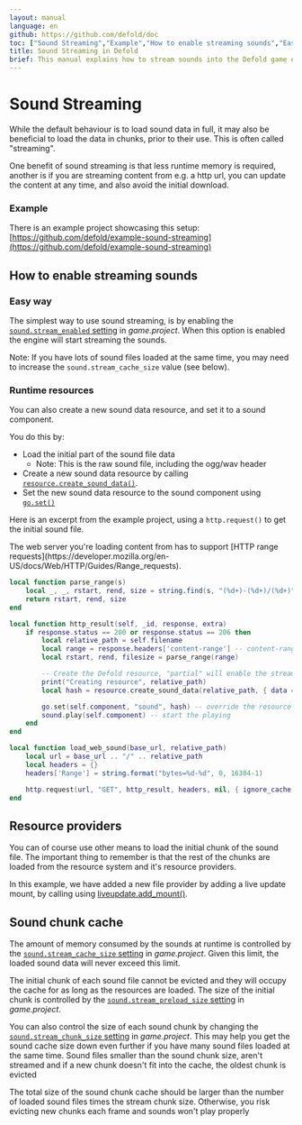 ```yaml
---
layout: manual
language: en
github: https://github.com/defold/doc
toc: ["Sound Streaming","Example","How to enable streaming sounds","Easy way","Runtime resources","Resource providers","Sound chunk cache"]
title: Sound Streaming in Defold
brief: This manual explains how to stream sounds into the Defold game engine
---
```


# Sound Streaming

While the default behaviour is to load sound data in full, it may also be beneficial to load the data in chunks, prior to their use. This is often called "streaming".

One benefit of sound streaming is that less runtime memory is required, another is if you are streaming content from e.g. a http url, you can update the content at any time, and also avoid the initial download.

### Example

There is an example project showcasing this setup: [https://github.com/defold/example-sound-streaming](https://github.com/defold/example-sound-streaming)

## How to enable streaming sounds

### Easy way

The simplest way to use sound streaming, is by enabling the [`sound.stream_enabled` setting](https://defold.com/manuals/project-settings/#stream-enabled) in *game.project*. When this option is enabled the engine will start streaming the sounds.

Note: If you have lots of sound files loaded at the same time, you may need to increase the `sound.stream_cache_size` value (see below).

### Runtime resources

You can also create a new sound data resource, and set it to a sound component.

You do this by:
* Load the initial part of the sound file data
    * Note: This is the raw sound file, including the ogg/wav header
* Create a new sound data resource by calling [`resource.create_sound_data()`](/ref/resource/#resource.create_sound_data).
* Set the new sound data resource to the sound component using [`go.set()`](/ref/go#go.set)

Here is an excerpt from the example project, using a `http.request()` to get the initial sound file.

<div class='sidenote' markdown='1'>
The web server you're loading content from has to support [HTTP range requests](https://developer.mozilla.org/en-US/docs/Web/HTTP/Guides/Range_requests).
</div>

```lua
local function parse_range(s)
    local _, _, rstart, rend, size = string.find(s, "(%d+)-(%d+)/(%d+)") -- "bytes 0-16383/103277"
    return rstart, rend, size
end

local function http_result(self, _id, response, extra)
    if response.status == 200 or response.status == 206 then
        local relative_path = self.filename
        local range = response.headers['content-range'] -- content-range = "bytes 0-16383/103277"
        local rstart, rend, filesize = parse_range(range)

        -- Create the Defold resource, "partial" will enable the streaming mode
        print("Creating resource", relative_path)
        local hash = resource.create_sound_data(relative_path, { data = response.response, filesize = filesize, partial = true })

        go.set(self.component, "sound", hash) -- override the resource data on the component
        sound.play(self.component) -- start the playing
    end
end

local function load_web_sound(base_url, relative_path)
    local url = base_url .. "/" .. relative_path
    local headers = {}
    headers['Range'] = string.format("bytes=%d-%d", 0, 16384-1)

    http.request(url, "GET", http_result, headers, nil, { ignore_cache = true })
end
```

## Resource providers

You can of course use other means to load the initial chunk of the sound file. The important thing to remember is that the rest of the chunks are loaded from the resource system and it's resource providers.

In this example, we have added a new file provider by adding a live update mount, by calling using [liveupdate.add_mount()](/ref/liveupdate/#liveupdate.add_mount).


## Sound chunk cache

The amount of memory consumed by the sounds at runtime is controlled by the [`sound.stream_cache_size` setting](https://defold.com/manuals/project-settings/#stream-cache-size) in *game.project*. Given this limit, the loaded sound data will never exceed this limit.

The initial chunk of each sound file cannot be evicted and they will occupy the cache for as long as the resources are loaded. The size of the initial chunk is controlled by the [`sound.stream_preload_size` setting](https://defold.com/manuals/project-settings/#stream-preload-size) in *game.project*.

You can also control the size of each sound chunk by changing the [`sound.stream_chunk_size` setting](https://defold.com/manuals/project-settings/#stream-chunk-size) in *game.project*. This may help you get the sound cache size down even further if you have many sound files loaded at the same time. Sound files smaller than the sound chunk size, aren't streamed and if a new chunk doesn't fit into the cache, the oldest chunk is evicted

<div class='important' markdown='1'>
The total size of the sound chunk cache should be larger than the number of loaded sound files times the stream chunk size. Otherwise, you risk evicting new chunks each frame and sounds won't play properly
</div>